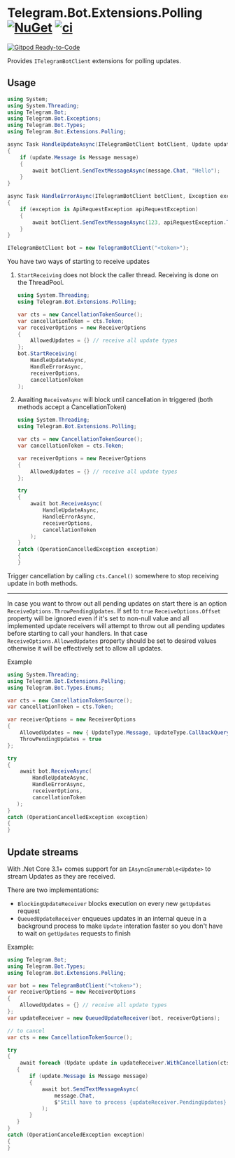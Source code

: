 # Telegram.Bot.Extensions.Polling [![NuGet](https://img.shields.io/nuget/vpre/Telegram.Bot.Extensions.Polling.svg)](https://www.nuget.org/packages/Telegram.Bot.Extensions.Polling/) [![ci](https://github.com/TelegramBots/Telegram.Bot.Extensions.Polling/actions/workflows/ci.yml/badge.svg)](https://github.com/TelegramBots/Telegram.Bot.Extensions.Polling/actions/workflows/ci.yml)
[![Gitpod Ready-to-Code](https://gitpod.io/button/open-in-gitpod.svg)](https://gitpod.io/from-referrer/)

Provides `ITelegramBotClient` extensions for polling updates.

## Usage

```csharp
using System;
using System.Threading;
using Telegram.Bot;
using Telegram.Bot.Exceptions;
using Telegram.Bot.Types;
using Telegram.Bot.Extensions.Polling;

async Task HandleUpdateAsync(ITelegramBotClient botClient, Update update, CancellationToken cancellationToken)
{
    if (update.Message is Message message)
    {
        await botClient.SendTextMessageAsync(message.Chat, "Hello");
    }
}

async Task HandleErrorAsync(ITelegramBotClient botClient, Exception exception, CancellationToken cancellationToken)
{
    if (exception is ApiRequestException apiRequestException)
    {
        await botClient.SendTextMessageAsync(123, apiRequestException.ToString());
    }
}

ITelegramBotClient bot = new TelegramBotClient("<token>");
```

You have two ways of starting to receive updates
1. `StartReceiving` does not block the caller thread. Receiving is done on the ThreadPool.

    ```c#
    using System.Threading;
    using Telegram.Bot.Extensions.Polling;

    var cts = new CancellationTokenSource();
    var cancellationToken = cts.Token;
    var receiverOptions = new ReceiverOptions
    {
        AllowedUpdates = {} // receive all update types
    };
    bot.StartReceiving(
        HandleUpdateAsync,
        HandleErrorAsync,
        receiverOptions,
        cancellationToken
    );
    ```

2. Awaiting `ReceiveAsync` will block until cancellation in triggered (both methods accept a CancellationToken)

    ```c#
    using System.Threading;
    using Telegram.Bot.Extensions.Polling;

    var cts = new CancellationTokenSource();
    var cancellationToken = cts.Token;

    var receiverOptions = new ReceiverOptions
    {
        AllowedUpdates = {} // receive all update types
    };
   
   try
   {
        await bot.ReceiveAsync(
            HandleUpdateAsync,
            HandleErrorAsync,
            receiverOptions,
            cancellationToken
        );
   }
   catch (OperationCancelledException exception)
   {
   }
    ```

Trigger cancellation by calling `cts.Cancel()` somewhere to stop receiving update in both methods.

---

In case you want to throw out all pending updates on start there is an option
`ReceiveOptions.ThrowPendingUpdates`.
If set to `true` `ReceiveOptions.Offset` property will be ignored even if it's set to non-null value
and all implemented update receivers will attempt to throw out all pending updates before starting
to call your handlers. In that case `ReceiveOptions.AllowedUpdates` property should be set to
desired values otherwise it will be effectively set to allow all updates.

Example

```csharp
using System.Threading;
using Telegram.Bot.Extensions.Polling;
using Telegram.Bot.Types.Enums;

var cts = new CancellationTokenSource();
var cancellationToken = cts.Token;

var receiverOptions = new ReceiverOptions
{
    AllowedUpdates = new { UpdateType.Message, UpdateType.CallbackQuery }
    ThrowPendingUpdates = true
};

try
{
    await bot.ReceiveAsync(
        HandleUpdateAsync,
        HandleErrorAsync,
        receiverOptions,
        cancellationToken
   );
}
catch (OperationCancelledException exception)
{
}
```

## Update streams

With .Net Core 3.1+ comes support for an `IAsyncEnumerable<Update>` to stream Updates as they are received.

There are two implementations:
- `BlockingUpdateReceiver` blocks execution on every new `getUpdates` request
- `QueuedUpdateReceiver` enqueues updates in an internal queue in a background process to make `Update` interation faster so you don't have to wait on `getUpdates` requests to finish

Example:

```csharp
using Telegram.Bot;
using Telegram.Bot.Types;
using Telegram.Bot.Extensions.Polling;

var bot = new TelegramBotClient("<token>");
var receiverOptions = new ReceiverOptions
{
    AllowedUpdates = {} // receive all update types
};
var updateReceiver = new QueuedUpdateReceiver(bot, receiverOptions);

// to cancel
var cts = new CancellationTokenSource();

try
{
    await foreach (Update update in updateReceiver.WithCancellation(cts.Token))
   {
       if (update.Message is Message message)
       {
           await bot.SendTextMessageAsync(
               message.Chat,
               $"Still have to process {updateReceiver.PendingUpdates} updates"
           );
       }
   }
}
catch (OperationCanceledException exception)
{
}
```

